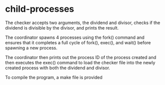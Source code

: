# child-processes

The checker accepts two arguments, the dividend and divisor, checks if the dividend is divisible by the divisor, and prints the result.

The coordinator spawns 4 processes using the fork() command and ensures that it completes a full cycle of fork(), exec(), and wait() before spawning a new process.

The coordinator then prints out the process ID of the process created and then executes the exec() command to load the checker file into the newly created process with both the dividend and divisor. 

To compile the program, a make file is provided

